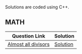 Solutions are coded using C++.

<h2>MATH</h2>

| Question Link | Solution |
| -----------   | -------|
| [Almost all divisors](https://codeforces.com/contest/1165/problem/D) | [Solution](https://github.com/prachigoel98/Competitive-Programming/blob/master/alldivisorssol) |

